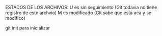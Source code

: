 ESTADOS DE LOS ARCHIVOS: 
U es sin seguimiento (Git todavia no tiene registro de este archvio) 
M es modificado (Git sabe que esta aca y se modifico)

git init para inicializar